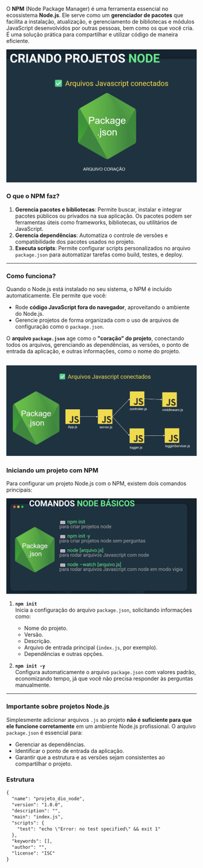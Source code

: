 O **NPM** (Node Package Manager) é uma ferramenta essencial no ecossistema **Node.js**. Ele serve como um **gerenciador de pacotes** que facilita a instalação, atualização, e gerenciamento de bibliotecas e módulos JavaScript desenvolvidos por outras pessoas, bem como os que você cria. É uma solução prática para compartilhar e utilizar código de maneira eficiente.

![alt text](../anotacoesGerais/img/npm1.png)

### **O que o NPM faz?**
1. **Gerencia pacotes e bibliotecas**: Permite buscar, instalar e integrar pacotes públicos ou privados na sua aplicação. Os pacotes podem ser ferramentas úteis como frameworks, bibliotecas, ou utilitários de JavaScript.
2. **Gerencia dependências**: Automatiza o controle de versões e compatibilidade dos pacotes usados no projeto.
3. **Executa scripts**: Permite configurar scripts personalizados no arquivo `package.json` para automatizar tarefas como build, testes, e deploy.

---

### **Como funciona?**
Quando o Node.js está instalado no seu sistema, o NPM é incluído automaticamente. Ele permite que você:
- Rode **código JavaScript fora do navegador**, aproveitando o ambiente do Node.js.
- Gerencie projetos de forma organizada com o uso de arquivos de configuração como o `package.json`.

O **arquivo `package.json`** age como o **"coração" do projeto**, conectando todos os arquivos, gerenciando as dependências, as versões, o ponto de entrada da aplicação, e outras informações, como o nome do projeto.

![alt text](../anotacoesGerais/img/npm3.png)
---



### **Iniciando um projeto com NPM**
Para configurar um projeto Node.js com o NPM, existem dois comandos principais:

![alt text](../anotacoesGerais/img/npm2.png)


1. **`npm init`**  
   Inicia a configuração do arquivo `package.json`, solicitando informações como:
   - Nome do projeto.
   - Versão.
   - Descrição.
   - Arquivo de entrada principal (`index.js`, por exemplo).
   - Dependências e outras opções.

2. **`npm init -y`**  
   Configura automaticamente o arquivo `package.json` com valores padrão, economizando tempo, já que você não precisa responder às perguntas manualmente.

---

### **Importante sobre projetos Node.js**
Simplesmente adicionar arquivos `.js` ao projeto **não é suficiente para que ele funcione corretamente** em um ambiente Node.js profissional. O arquivo `package.json` é essencial para:


- Gerenciar as dependências.
- Identificar o ponto de entrada da aplicação.
- Garantir que a estrutura e as versões sejam consistentes ao compartilhar o projeto.


### **Estrutura**

```
{
  "name": "projeto_dio_node",
  "version": "1.0.0",
  "description": "",
  "main": "index.js",
  "scripts": {
    "test": "echo \"Error: no test specified\" && exit 1"
  },
  "keywords": [],
  "author": "",
  "license": "ISC"
}
```

